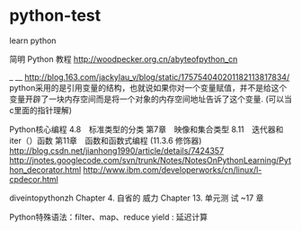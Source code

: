 python-test
===========

learn python

简明 Python 教程 http://woodpecker.org.cn/abyteofpython_cn

_ __ http://blog.163.com/jackylau_v/blog/static/175754040201182113817834/
python采用的是引用变量的结构，也就说如果你对一个变量赋值，并不是给这个变量开辟了一块内存空间而是将一个对象的内存空间地址告诉了这个变量. (可以当c里面的指针理解)

Python核心编程
  4.8　标准类型的分类
  第7章　映像和集合类型
  8.11　迭代器和iter（）函数
  第11章　函数和函数式编程 (11.3.6 修饰器)
    http://blog.csdn.net/jianhong1990/article/details/7424357
    http://jnotes.googlecode.com/svn/trunk/Notes/NotesOnPythonLearning/Python_decorator.html
    http://www.ibm.com/developerworks/cn/linux/l-cpdecor.html

diveintopythonzh
  Chapter 4. 自省的 威力
  Chapter 13. 单元测 试 ~17 章


Python特殊语法：filter、map、reduce
yield : 延迟计算

